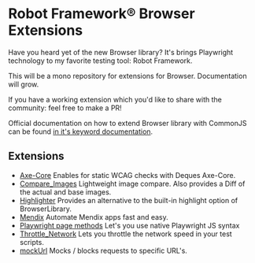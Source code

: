 # Robot Framework® Browser Extensions

Have you heard yet of the new Browser library? It's brings Playwright technology to my favorite testing tool: Robot Framework.

This will be a mono repository for extensions for Browser. Documentation will grow. 

If you have a working extension which you'd like to share with the community: feel free to make a PR!


Official documentation on how to extend Browser library with CommonJS can be found [in it's keyword documentation](https://marketsquare.github.io/robotframework-browser/Browser.html#Extending%20Browser%20library%20with%20a%20JavaScript%20module).

## Extensions

- [Axe-Core](https://github.com/MarketSquare/robotframework-browser-extensions/tree/main/Axe-Core)
  Enables for static WCAG checks with Deques Axe-Core.
- [Compare_Images](https://github.com/MarketSquare/robotframework-browser-extensions/tree/main/Compare_Images)
  Lightweight image compare. Also provides a Diff of the actual and base images.
- [Highlighter](https://github.com/MarketSquare/robotframework-browser-extensions/tree/main/Highlighter)
  Provides an alternative to the built-in highlight option of BrowserLibrary.
- [Mendix](https://github.com/MarketSquare/robotframework-browser-extensions/tree/main/Mendix)
  Automate Mendix apps fast and easy.
- [Playwright page methods](https://github.com/MarketSquare/robotframework-browser-extensions/tree/main/Playwright-page-methods)
  Let's you use native Playwright JS syntax     
- [Throttle_Network](https://github.com/MarketSquare/robotframework-browser-extensions/tree/main/Throttle_Network)
  Lets you throttle the network speed in your test scripts.
- [mockUrl](https://github.com/MarketSquare/robotframework-browser-extensions/tree/main/mockUrl)
  Mocks / blocks requests to specific URL's.
